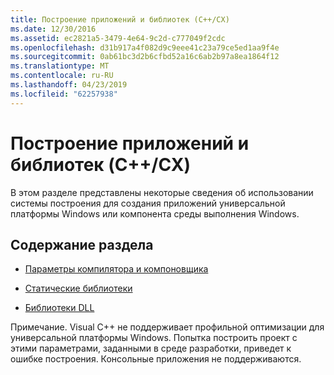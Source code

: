 ```yaml
---
title: Построение приложений и библиотек (C++/CX)
ms.date: 12/30/2016
ms.assetid: ec2821a5-3479-4e64-9c2d-c777049f2cdc
ms.openlocfilehash: d31b917a4f082d9c9eee41c23a79ce5ed1aa9f4e
ms.sourcegitcommit: 0ab61bc3d2b6cfbd52a16c6ab2b97a8ea1864f12
ms.translationtype: MT
ms.contentlocale: ru-RU
ms.lasthandoff: 04/23/2019
ms.locfileid: "62257938"
---
```

# <a name="building-apps-and-libraries-ccx"></a>Построение приложений и библиотек (C++/CX)

В этом разделе представлены некоторые сведения об использовании системы построения для создания приложений универсальной платформы Windows или компонента среды выполнения Windows.

## <a name="in-this-section"></a>Содержание раздела

- [Параметры компилятора и компоновщика](../cppcx/compiler-and-linker-options-c-cx.md)

- [Статические библиотеки](../cppcx/static-libraries-c-cx.md)

- [Библиотеки DLL](../cppcx/dlls-c-cx.md)

Примечание. Visual C++ не поддерживает профильной оптимизации для универсальной платформы Windows. Попытка построить проект с этими параметрами, заданными в среде разработки, приведет к ошибке построения. Консольные приложения не поддерживаются.